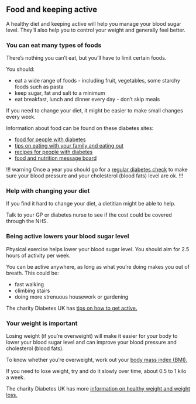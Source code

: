 ## Food and keeping active

A healthy diet and keeping active will help you manage your blood sugar level.
They’ll also help you to control your weight and generally feel better.

### You can eat many types of foods

There’s nothing you can’t eat, but you’ll have to limit certain foods.

You should:

* eat a wide range of foods - including fruit, vegetables, some starchy foods
  such as pasta
* keep sugar, fat and salt to a minimum
* eat breakfast, lunch and dinner every day - don’t skip meals

If you need to change your diet, it might be easier to make small changes every
week.

Information about food can be found on these diabetes sites:

* [food for people with diabetes](https://www.diabetes.org.uk/Guide-to-diabetes/Enjoy-food/Eating-with-diabetes/What-is-a-healthy-balanced-diet/)
* [tips on eating with your family and eating out](https://www.diabetes.org.uk/Guide-to-diabetes/Enjoy-food/Eating-with-diabetes/)
* [recipes for people with diabetes](https://www.diabetes.org.uk/Guide-to-diabetes/Enjoy-food/Cooking-for-people-with-diabetes/)
* [food and nutrition message board](http://www.diabetes.co.uk/forum/category/food-nutrition-and-recipes.3/)

!!! warning
Once a year you should go for a [regular diabetes check](going-for-regular-check-ups)
to make sure your blood pressure and your cholesterol (blood fats) level are ok.
!!!

### Help with changing your diet

If you find it hard to change your diet, a dietitian might be able to help.

Talk to your GP or diabetes nurse to see if the cost could be covered through
the NHS.

### Being active lowers your blood sugar level

Physical exercise helps lower your blood sugar level. You should aim for 2.5
hours of activity per week.

You can be active anywhere, as long as what you’re doing makes you out of
breath. This could be:

* fast walking
* climbing stairs
* doing more strenuous housework or gardening

The charity Diabetes UK has [tips on how to get active.](https://www.diabetes.org.uk/Guide-to-diabetes/Managing-your-diabetes/Exercise/)

### Your weight is important

Losing weight (if you’re overweight) will make it easier for your body to lower
your blood sugar level and can improve your blood pressure and cholesterol
(blood fats).

To know whether you’re overweight, work out your
[body mass index (BMI).](http://www.nhs.uk/Tools/Pages/Healthyweightcalculator.aspx)

If you need to lose weight, try and do it slowly over time, about 0.5 to 1 kilo a week.

The charity Diabetes UK has more
[information on healthy weight and weight loss.](https://www.diabetes.org.uk/Guide-to-diabetes/Enjoy-food/Eating-with-diabetes/Whats-your-healthy-weight/)
